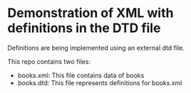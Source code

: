 # Demonstration of XML with definitions in the DTD file

Definitions are being implemented using an external dtd file.

This repo contains two files:

- books.xml: This file contains data of books
- books.dtd: This file represents definitions for books.xml
